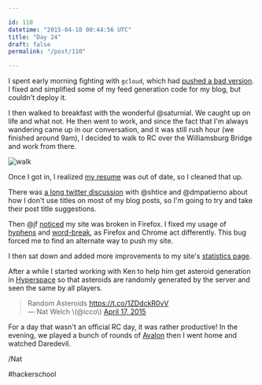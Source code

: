 ```yaml
---

id: 110
datetime: "2015-04-18 00:44:56 UTC"
title: "Day 24"
draft: false
permalink: "/post/110"

---
```


I spent early morning fighting with `gcloud`, which had [pushed a bad version](https://web.archive.org/web/20240616130737/https://writing.natwelch.com/post/109). I fixed and simplified some of my feed generation code for my blog, but couldn't deploy it.

I then walked to breakfast with the wonderful @saturnial. We caught up on life and what not. He then went to work, and since the fact that I'm always wandering came up in our conversation, and it was still rush hour \(we finished around 9am\), I decided to walk to RC over the Williamsburg Bridge and work from there.

![walk](https://s3.amazonaws.com/f.cl.ly/items/1w023J3U0U1K160w0K2u/Screen%!S%28MISSING)

Once I got in, I realized [my resume](http://natwelch.com/resume) was out of date, so I cleaned that up.

There was [a long twitter discussion](https://twitter.com/shtice/status/589066244780904448) with @shtice and @dmpatierno about how I don't use titles on most of my blog posts, so I'm going to try and take their post title suggestions.

Then @jf [noticed](https://twitter.com/jf/status/589142532744871937) my site was broken in Firefox. I fixed my usage of [hyphens](https://developer.mozilla.org/en-US/docs/Web/CSS/hyphens) and [word-break](https://developer.mozilla.org/en-US/docs/Web/CSS/word-break), as Firefox and Chrome act differently. This bug forced me to find an alternate way to push my site.

I then sat down and added more improvements to my site's [statistics page](/stats).

After a while I started working with Ken to help him get asteroid generation in [Hyperspace](https://github.com/kenpratt/hyperspace) so that asteroids are randomly generated by the server and seen the same by all players. 

<blockquote class="twitter-tweet" lang="en">Random Asteroids <a href="https://t.co/1ZDdckR0vV">https://t.co/1ZDdckR0vV</a><br />&mdash; Nat Welch \(@icco\) <a href="https://twitter.com/icco/status/589179166911782912">April 17, 2015</a></blockquote>

For a day that wasn't an official RC day, it was rather productive\! In the evening, we played a bunch of rounds of [Avalon](https://en.wikipedia.org/wiki/The_Resistance_(game)) then I went home and watched Daredevil.

/Nat

#hackerschool
